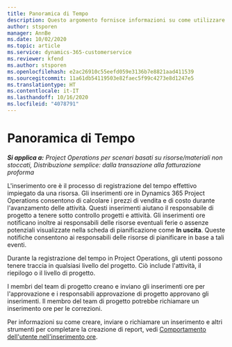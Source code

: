 ```yaml
---
title: Panoramica di Tempo
description: Questo argomento fornisce informazioni su come utilizzare la funzionalità Tempo in Dynamics 365 Project Operations.
author: stsporen
manager: AnnBe
ms.date: 10/02/2020
ms.topic: article
ms.service: dynamics-365-customerservice
ms.reviewer: kfend
ms.author: stsporen
ms.openlocfilehash: e2ac26910c55eefd059e3136b7e8821aad411539
ms.sourcegitcommit: 11a61db54119503e82faec5f99c4273e8d1247e5
ms.translationtype: HT
ms.contentlocale: it-IT
ms.lasthandoff: 10/16/2020
ms.locfileid: "4078791"
---
```

# <a name="time-overview"></a>Panoramica di Tempo

_**Si applica a:** Project Operations per scenari basati su risorse/materiali non stoccati, Distribuzione semplice: dalla transazione alla fatturazione proforma_

L'inserimento ore è il processo di registrazione del tempo effettivo impiegato da una risorsa. Gli inserimenti ore in Dynamics 365 Project Operations consentono di calcolare i prezzi di vendita e di costo durante l'avanzamento delle attività. Questi inserimenti aiutano il responsabile di progetto a tenere sotto controllo progetti e attività. Gli inserimenti ore notificano inoltre ai responsabili delle risorse eventuali ferie o assenze potenziali visualizzate nella scheda di pianificazione come **In uscita**. Queste notifiche consentono ai responsabili delle risorse di pianificare in base a tali eventi.

Durante la registrazione del tempo in Project Operations, gli utenti possono tenere traccia in qualsiasi livello del progetto. Ciò include l'attività, il riepilogo o il livello di progetto.

I membri del team di progetto creano e inviano gli inserimenti ore per l'approvazione e i responsabili approvazione di progetto approvano gli inserimenti. Il membro del team di progetto potrebbe richiamare un inserimento ore per le correzioni.

Per informazioni su come creare, inviare o richiamare un inserimento e altri strumenti per completare la creazione di report, vedi [Comportamento dell'utente nell'inserimento ore](ui-behavior-time.md).

